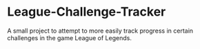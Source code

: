 # League-Challenge-Tracker
A small project to attempt to more easily track progress in certain challenges in the game League of Legends.
